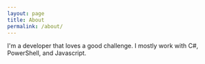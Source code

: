 ```yaml
---
layout: page
title: About
permalink: /about/
---
```

I'm a developer that loves a good challenge. I mostly work with C#, PowerShell, and Javascript.